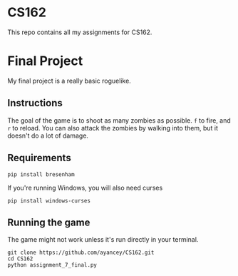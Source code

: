 # CS162

This repo contains all my assignments for CS162.

# Final Project
My final project is a really basic roguelike.

## Instructions
The goal of the game is to shoot as many zombies as possible. `f` to fire, and `r` to reload. You can also attack the zombies by walking into them, but it doesn't do a lot of damage.

## Requirements
    pip install bresenham

If you're running Windows, you will also need curses

    pip install windows-curses
    

## Running the game
The game might not work unless it's run directly in your terminal.

    git clone https://github.com/ayancey/CS162.git
    cd CS162
    python assignment_7_final.py
